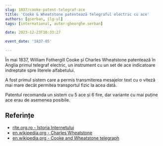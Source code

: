 ```yaml
---
slug: 1837/cooke-patent-telegraf-ace
title: 'Cooke & Wheatstone patentează telegraful electric cu ace'
authors: [gserban, ilg-ul]
tags: [international, autor:gheorghe.serban]

date: 2023-12-23T16:33:27

event_date: '1837-05'

---
```


În mai 1837, William Fothergill Cooke și Charles Wheatstone patentează în Anglia
primul telegraf electric, un instrument cu un set de ace indicatoare indreptate
spre literele alfabetului.

<!-- truncate -->

A fost primul sistem care a permis transmiterea mesajelor text cu o viteză mai mare decât permitea transportul fizic la acea dată.

Patentul recomanda un sistem cu 5 ace și 6 fire, dar variante cu
mai puține ace erau de asemenea posibile.

## Referințe

- [rite.org.ro - Istoria Internetului](https://rite.org.ro/istoria-internetului/)
- [en.wikipedia.org - Charles Wheatstone](https://en.wikipedia.org/wiki/Charles_Wheatstone)
- [en.wikipedia.org - Cooke and Wheatstone telegraph](https://en.wikipedia.org/wiki/Cooke_and_Wheatstone_telegraph)
